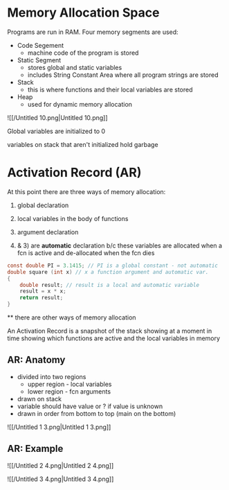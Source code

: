 # Memory Allocation Space

Programs are run in RAM. Four memory segments are used:

- Code Segement
    - machine code of the program is stored
- Static Segment
    - stores global and static variables
    - includes String Constant Area where all program strings are stored
- Stack
    - this is where functions and their local variables are stored
- Heap
    - used for dynamic memory allocation

![[/Untitled 10.png|Untitled 10.png]]

Global variables are initialized to 0

variables on stack that aren't initialized hold garbage

# Activation Record (AR)

At this point there are three ways of memory allocation:

1) global declaration

2) local variables in the body of functions

3) argument declaration

  

2) & 3) are **automatic** declaration b/c these variables are allocated when a fcn is active and de-allocated when the fcn dies

```C
const double PI = 3.1415; // PI is a global constant - not automatic 
double square (int x) // x a function argument and automatic var.
{
	double result; // result is a local and automatic variable
	result = x * x;
	return result;
}
```

** there are other ways of memory allocation

An Activation Record is a snapshot of the stack showing at a moment in time showing which functions are active and the local variables in memory

## AR: Anatomy

- divided into two regions
    - upper region - local variables
    - lower region - fcn arguments
- drawn on stack
- variable should have value or ? if value is unknown
- drawn in order from bottom to top (main on the bottom)

![[/Untitled 1 3.png|Untitled 1 3.png]]

  

## AR: Example

![[/Untitled 2 4.png|Untitled 2 4.png]]

![[/Untitled 3 4.png|Untitled 3 4.png]]
